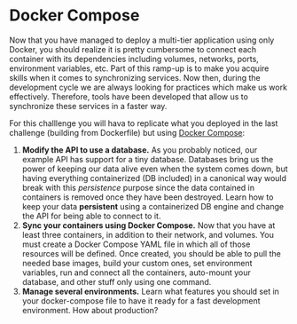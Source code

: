 # Docker Compose

Now that you have managed to deploy a multi-tier application using only Docker, you should realize it is pretty cumbersome to connect each container with its dependencies including volumes, networks, ports, environment variables, etc. Part of this ramp-up is to make you acquire skills when it comes to synchronizing services. Now then, during the development cycle we are always looking for practices which make us work effectively. Therefore, tools have been developed that allow us to synchronize these services in a faster way. 

For this challlenge you will hava to replicate what you deployed in the last challenge (building from Dockerfile) but using [Docker Compose](https://docs.docker.com/compose):

1. **Modify the API to use a database.** As you probably noticed, our example API has support for a tiny database. Databases bring us the power of keeping our data alive even when the system comes down, but having everything containerized (DB included) in a canonical way would break with this *persistence* purpose since the data contained in containers is removed once they have been destroyed. Learn how to keep your data **persistent** using a containerized DB engine and change the API for being able to connect to it.
2. **Sync your containers using Docker Compose.** Now that you have at least three containers, in addition to their network, and volumes. You must create a Docker Compose YAML file in which all of those resources will be defined. Once created, you should be able to pull the needed base images, build your custom ones, set environment variables, run and connect all the containers, auto-mount your database, and other stuff only using one command.
3. **Manage several environments.** Learn what features you should set in your docker-compose file to have it ready for a fast development environment. How about production? 